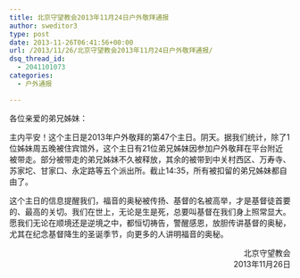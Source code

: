 ```yaml
---
title: 北京守望教会2013年11月24日户外敬拜通报
author: sweditor3
type: post
date: 2013-11-26T06:41:56+00:00
url: /2013/11/26/北京守望教会2013年11月24日户外敬拜通报/
dsq_thread_id:
  - 2041101073
categories:
  - 户外通报

---
```

各位亲爱的弟兄姊妹：

主内平安！这个主日是2013年户外敬拜的第47个主日。阴天。据我们统计，除了1位姊妹周五晚被住宾馆外，这个主日有21位弟兄姊妹因参加户外敬拜在平台附近被带走。部分被带走的弟兄姊妹不久被释放，其余的被带到中关村西区、万寿寺、苏家坨、甘家口、永定路等五个派出所。截止14:35，所有被扣留的弟兄姊妹都自由了。

这个主日的信息提醒我们，福音的奥秘被传扬、基督的名被高举，才是基督徒首要的、最高的关切。我们在世上，无论是生是死，总要叫基督在我们身上照常显大。愿我们无论在顺境还是逆境之中，都恒切祷告，警醒感恩，放胆传讲基督的奥秘，尤其在纪念基督降生的圣诞季节，向更多的人讲明福音的奥秘。

<p style="text-align: right;">
  北京守望教会<br />2013年11月26日
</p>

&nbsp;

&nbsp;

&nbsp;